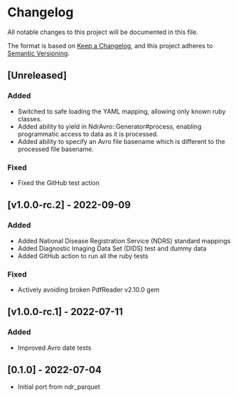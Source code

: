 # Changelog
All notable changes to this project will be documented in this file.

The format is based on [Keep a Changelog](https://keepachangelog.com/en/1.0.0/),
and this project adheres to [Semantic Versioning](https://semver.org/spec/v2.0.0.html).

## [Unreleased]

### Added

- Switched to safe loading the YAML mapping, allowing only known ruby classes.
- Added ability to yield in NdrAvro::Generator#process, enabling programmatic access to data as it is processed.
- Added ability to specify an Avro file basename which is different to the processed file basename.

### Fixed

- Fixed the GitHub test action

## [v1.0.0-rc.2] - 2022-09-09

### Added

- Added National Disease Registration Service (NDRS) standard mappings
- Added Diagnostic Imaging Data Set (DIDS) test and dummy data
- Added GitHub action to run all the ruby tests

### Fixed

- Actively avoiding broken PdfReader v2.10.0 gem

## [v1.0.0-rc.1] - 2022-07-11

### Added

- Improved Avro date tests

## [0.1.0] - 2022-07-04

- Initial port from ndr_parquet
